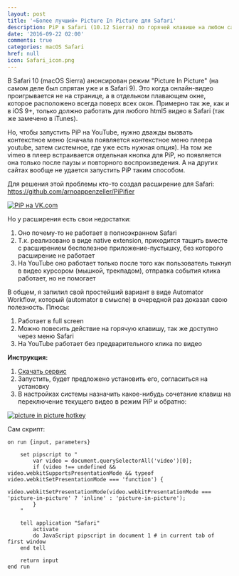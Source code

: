 ```yaml
---
layout: post
title: '«Более лучший» Picture In Picture для Safari'
description: PiP в Safari (10.12 Sierra) по горячей клавише на любом сайте, картинка в картинке на vk.com, youtube, vimeo и т.д.
date: '2016-09-22 02:00'
comments: true
categories: macOS Safari
href: null
icon: Safari_icon.png
---
```

В Safari 10 (macOS Sierra) анонсирован режим "Picture In Picture" (на самом деле был спрятан уже и в Safari 9). Это когда онлайн-видео проигрывается не на странице, а в отдельном плавающем окне, которое расположено всегда поверх всех окон. Примерно так же, как и в iOS 9+, только должно работать для любого html5 видео в Safari (так же замечено в iTunes).

Но, чтобы запустить PiP на YouTube, нужно дважды вызвать контекстное меню (сначала появляется контекстное меню плеера youtube, затем системное, где уже есть нужная опция). На том же vimeo в плеер встраивается отдельная кнопка для PiP, но появляется она только после паузы и повторного воспроизведения. А на других сайтах вообще не удается запустить PiP таким способом.

Для решения этой проблемы кто-то создал расширение для Safari: <https://github.com/arnoappenzeller/PiPifier>

<a class="screenshot" href="https://monosnap.com/file/FqNabhb3zO9OMPCd6uQM34lrftB85C.png" rel="screenshot" title="PiP на VK.com" sl-processed="1"><img src="https://monosnap.com/file/FqNabhb3zO9OMPCd6uQM34lrftB85C.png" alt="PiP на VK.com" class="img-thumbnail img-responsive"></a>

Но у расширения есть свои недостатки:

1. Оно почему-то не работает в полноэкранном Safari
2. Т.к. реализовано в виде native extension, приходится тащить вместе с расширением бесполезное приложение-пустышку, без которого расширение не работает
3. На YouTube оно работает только после того как пользователь тыкнул в видео курсором (мышкой, трекпадом), отправка события клика работает, но не помогает

В общем, я запилил свой простейший вариант в виде Automator Workflow, который (automator в смысле) в очередной раз доказал свою полезность. Плюсы:

1. Работает в full screen
2. Можно повесить действие на горячую клавишу, так же доступно через меню Safari
3. На YouTube работает без предварительного клика по видео

**Инструкция:**

1. [Скачать сервис](https://cloud.mail.ru/public/24G1/QG4LSG5pn)
2. Запустить, будет предложено установить его, согласиться на установку
3. В настройках системы назначить какое-нибудь сочетание клавиш на переключение текущего видео в режим PiP и обратно:

<!-- <https://cloud.mail.ru/public/gMLj/fcVwQQWfZ> -->

<a class="screenshot" href="https://monosnap.com/file/Nm4i6aO8kfBWJTPVY4P5cIm1iHvVFs.png" rel="screenshot" title="picture in picture hotkey"><img src="https://monosnap.com/file/Nm4i6aO8kfBWJTPVY4P5cIm1iHvVFs.png" alt="picture in picture hotkey" /></a>

Сам скрипт:

```AppleScript
on run {input, parameters}

	set pipscript to "
		var video = document.querySelectorAll('video')[0];
		if (video !== undefined && video.webkitSupportsPresentationMode && typeof video.webkitSetPresentationMode === 'function') {
			video.webkitSetPresentationMode(video.webkitPresentationMode === 'picture-in-picture' ? 'inline' : 'picture-in-picture');
		}
	"

	tell application "Safari"
		activate
		do JavaScript pipscript in document 1 # in current tab of first window
	end tell

	return input
end run
```
